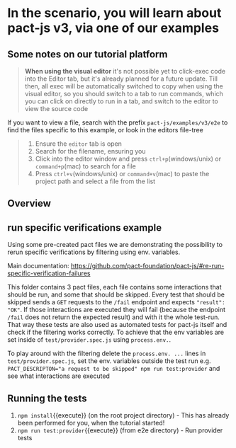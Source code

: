 # In the scenario, you will learn about pact-js v3, via one of our examples

## Some notes on our tutorial platform

> <strong>When using the visual editor</strong> it's not possible yet to click-exec code into the Editor tab, but it's
> already planned for a future update. Till then, all exec will be automatically switched to copy when using the visual editor, so you should switch to a tab to run commands, which you can click on directly to run in a tab, and switch to the editor to view the source code

If you want to view a file, search with the prefix `pact-js/examples/v3/e2e` to find the files specific to this example, or look in the editors file-tree

> 1. Ensure the `editor` tab is open
> 2. Search for the filename, ensuring you
> 3. Click into the editor window and press `ctrl+p`(windows/unix) or `command+p`(mac) to search for a file
> 4. Press `ctrl+v`(windows/unix) or `command+v`(mac) to paste the project path and select a file from the list

## Overview

## run specific verifications example

Using some pre-created pact files we are demonstrating the possibility to rerun specific verifications by filtering using env. variables.

Main documentation: https://github.com/pact-foundation/pact-js/#re-run-specific-verification-failures

This folder contains 3 pact files, each file contains some interactions that should be run, and some that should be skipped. Every test that should be skipped sends a `GET` requests to the `/fail` endpoint and expects `"result": "OK"`. If those interactions are executed they will fail (because the endpoint `/fail` does not return the expected result) and with it the whole test-run. That way these tests are also used as automated tests for pact-js itself and check if the filtering works correctly. To achieve that the env variables are set inside of `test/provider.spec.js` using `process.env.`.

To play around with the filtering delete the `process.env. ...` lines in `test/provider.spec.js`, set the env. variables outside the test run e.g. `PACT_DESCRIPTON="a request to be skipped" npm run test:provider` and see what interactions are executed

## Running the tests

1. `npm install`{{execute}} (on the root project directory) - This has already been performed for you, when the tutorial started!
2. `npm run test:provider`{{execute}} (from e2e directory) - Run provider tests
